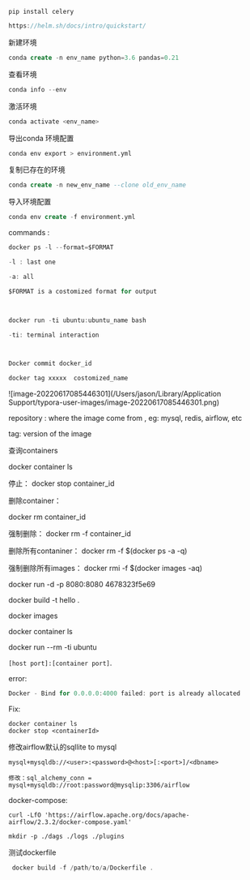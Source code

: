 ```jav
pip install celery
```

```java
https://helm.sh/docs/intro/quickstart/
```



新建环境

```sql
conda create -n env_name python=3.6 pandas=0.21
```

查看环境

```java
conda info --env
```

激活环境

```sql
conda activate <env_name>
```



导出conda 环境配置

```bash
conda env export > environment.yml
```



复制已存在的环境

```sql
conda create -n new_env_name --clone old_env_name
```



导入环境配置

```sql
conda env create -f environment.yml
```



commands :

```java
docker ps -l --format=$FORMAT

-l : last one

-a: all

$FORMAT is a costomized format for output



docker run -ti ubuntu:ubuntu_name bash

-ti: terminal interaction



Docker commit docker_id

docker tag xxxxx  costomized_name
```





![image-20220617085446301](/Users/jason/Library/Application Support/typora-user-images/image-20220617085446301.png)

repository : where the image come from  , eg: mysql, redis, airflow, etc

tag: version of the image



查询containers

docker container ls

停止： docker stop container_id 

删除container：

docker rm container_id

强制删除： docker rm -f container_id

删除所有contaniner： docker rm -f $(docker ps -a -q)

强制删除所有images： docker rmi -f $(docker images -aq)

docker run -d -p 8080:8080 4678323f5e69



docker build -t hello .

docker images 

docker container ls

docker run --rm -ti ubuntu 



`[host port]:[container port]`.



error:

```java
Docker - Bind for 0.0.0.0:4000 failed: port is already allocated
```



Fix: 

```jva
docker container ls
docker stop <containerId>
```



修改airflow默认的sqllite to mysql

```
mysql+mysqldb://<user>:<password>@<host>[:<port>]/<dbname>
```

```
修改：sql_alchemy_conn = mysql+mysqldb://root:password@mysqlip:3306/airflow
```



docker-compose:

```
curl -LfO 'https://airflow.apache.org/docs/apache-airflow/2.3.2/docker-compose.yaml'

mkdir -p ./dags ./logs ./plugins

```



测试dockerfile

```java
 docker build -f /path/to/a/Dockerfile .


```

